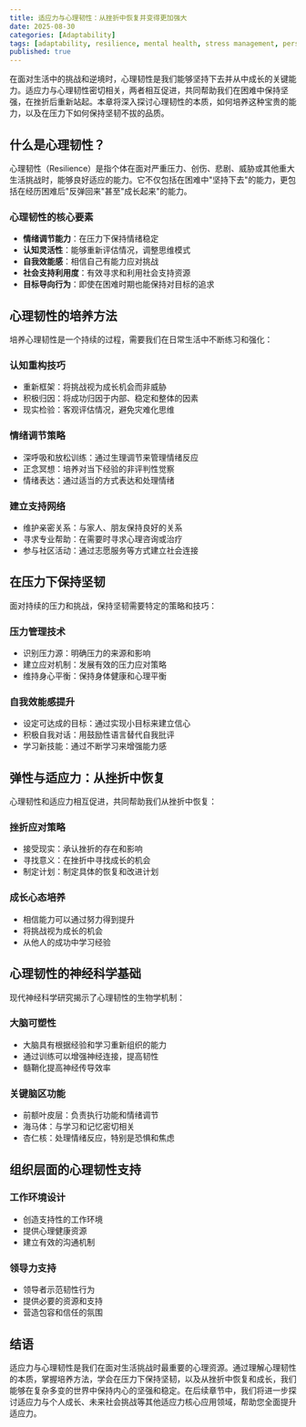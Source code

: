 ```yaml
---
title: 适应力与心理韧性：从挫折中恢复并变得更加强大
date: 2025-08-30
categories: [Adaptability]
tags: [adaptability, resilience, mental health, stress management, personal growth]
published: true
---
```


在面对生活中的挑战和逆境时，心理韧性是我们能够坚持下去并从中成长的关键能力。适应力与心理韧性密切相关，两者相互促进，共同帮助我们在困难中保持坚强，在挫折后重新站起。本章将深入探讨心理韧性的本质，如何培养这种宝贵的能力，以及在压力下如何保持坚韧不拔的品质。

## 什么是心理韧性？

心理韧性（Resilience）是指个体在面对严重压力、创伤、悲剧、威胁或其他重大生活挑战时，能够良好适应的能力。它不仅包括在困难中"坚持下去"的能力，更包括在经历困难后"反弹回来"甚至"成长起来"的能力。

### 心理韧性的核心要素
- **情绪调节能力**：在压力下保持情绪稳定
- **认知灵活性**：能够重新评估情况，调整思维模式
- **自我效能感**：相信自己有能力应对挑战
- **社会支持利用度**：有效寻求和利用社会支持资源
- **目标导向行为**：即使在困难时期也能保持对目标的追求

## 心理韧性的培养方法

培养心理韧性是一个持续的过程，需要我们在日常生活中不断练习和强化：

### 认知重构技巧
- 重新框架：将挑战视为成长机会而非威胁
- 积极归因：将成功归因于内部、稳定和整体的因素
- 现实检验：客观评估情况，避免灾难化思维

### 情绪调节策略
- 深呼吸和放松训练：通过生理调节来管理情绪反应
- 正念冥想：培养对当下经验的非评判性觉察
- 情绪表达：通过适当的方式表达和处理情绪

### 建立支持网络
- 维护亲密关系：与家人、朋友保持良好的关系
- 寻求专业帮助：在需要时寻求心理咨询或治疗
- 参与社区活动：通过志愿服务等方式建立社会连接

## 在压力下保持坚韧

面对持续的压力和挑战，保持坚韧需要特定的策略和技巧：

### 压力管理技术
- 识别压力源：明确压力的来源和影响
- 建立应对机制：发展有效的压力应对策略
- 维持身心平衡：保持身体健康和心理平衡

### 自我效能感提升
- 设定可达成的目标：通过实现小目标来建立信心
- 积极自我对话：用鼓励性语言替代自我批评
- 学习新技能：通过不断学习来增强能力感

## 弹性与适应力：从挫折中恢复

心理韧性和适应力相互促进，共同帮助我们从挫折中恢复：

### 挫折应对策略
- 接受现实：承认挫折的存在和影响
- 寻找意义：在挫折中寻找成长的机会
- 制定计划：制定具体的恢复和改进计划

### 成长心态培养
- 相信能力可以通过努力得到提升
- 将挑战视为成长的机会
- 从他人的成功中学习经验

## 心理韧性的神经科学基础

现代神经科学研究揭示了心理韧性的生物学机制：

### 大脑可塑性
- 大脑具有根据经验和学习重新组织的能力
- 通过训练可以增强神经连接，提高韧性
- 髓鞘化提高神经传导效率

### 关键脑区功能
- 前额叶皮层：负责执行功能和情绪调节
- 海马体：与学习和记忆密切相关
- 杏仁核：处理情绪反应，特别是恐惧和焦虑

## 组织层面的心理韧性支持

### 工作环境设计
- 创造支持性的工作环境
- 提供心理健康资源
- 建立有效的沟通机制

### 领导力支持
- 领导者示范韧性行为
- 提供必要的资源和支持
- 营造包容和信任的氛围

## 结语

适应力与心理韧性是我们在面对生活挑战时最重要的心理资源。通过理解心理韧性的本质，掌握培养方法，学会在压力下保持坚韧，以及从挫折中恢复和成长，我们能够在复杂多变的世界中保持内心的坚强和稳定。在后续章节中，我们将进一步探讨适应力与个人成长、未来社会挑战等其他适应力核心应用领域，帮助您全面提升适应力。